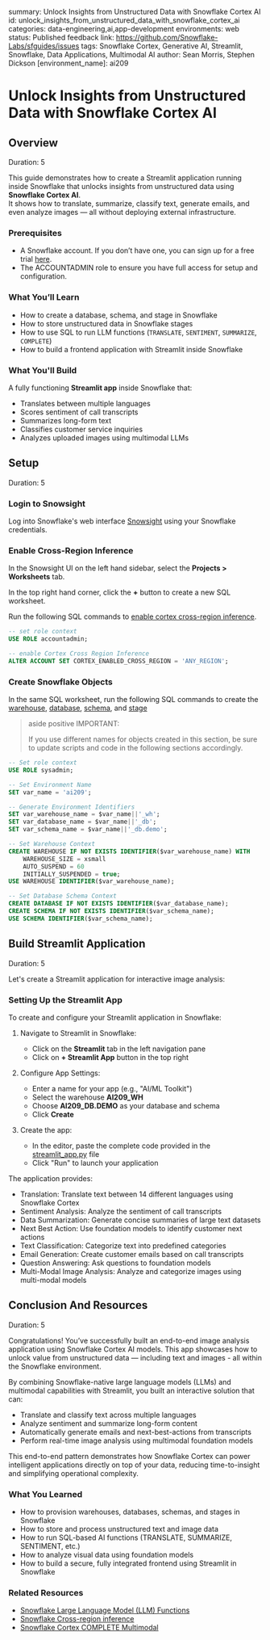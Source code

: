 summary: Unlock Insights from Unstructured Data with Snowflake Cortex AI
id: unlock_insights_from_unstructured_data_with_snowflake_cortex_ai
categories: data-engineering,ai,app-development
environments: web
status: Published
feedback link: https://github.com/Snowflake-Labs/sfguides/issues
tags: Snowflake Cortex, Generative AI, Streamlit, Snowflake, Data Applications, Multimodal AI
author: Sean Morris, Stephen Dickson
[environment_name]: ai209

# Unlock Insights from Unstructured Data with Snowflake Cortex AI
<!-- ------------------------ -->
## Overview

Duration: 5

This guide demonstrates how to create a Streamlit application running inside Snowflake that unlocks insights from unstructured data using **Snowflake Cortex AI**.  
It shows how to translate, summarize, classify text, generate emails, and even analyze images — all without deploying external infrastructure.

### Prerequisites
- A Snowflake account. If you don’t have one, you can sign up for a free trial [here](https://signup.snowflake.com/).
- The ACCOUNTADMIN role to ensure you have full access for setup and configuration.

### What You’ll Learn
- How to create a database, schema, and stage in Snowflake
- How to store unstructured data in Snowflake stages
- How to use SQL to run LLM functions (`TRANSLATE`, `SENTIMENT`, `SUMMARIZE`, `COMPLETE`)
- How to build a frontend application with Streamlit inside Snowflake

### What You'll Build
A fully functioning **Streamlit app** inside Snowflake that:
- Translates between multiple languages
- Scores sentiment of call transcripts
- Summarizes long-form text
- Classifies customer service inquiries
- Analyzes uploaded images using multimodal LLMs

<!-- ------------------------ -->
## Setup

Duration: 5

### Login to Snowsight

Log into Snowflake's web interface [Snowsight](https://docs.snowflake.com/en/user-guide/ui-snowsight.html#) using your Snowflake credentials.

### Enable Cross-Region Inference

In the Snowsight UI on the left hand sidebar, select the **Projects > Worksheets** tab.

In the top right hand corner, click the **+** button to create a new SQL worksheet.

Run the following SQL commands to [enable cortex cross-region inference](https://docs.snowflake.com/en/user-guide/snowflake-cortex/cross-region-inference.html).

```sql
-- set role context
USE ROLE accountadmin;

-- enable Cortex Cross Region Inference
ALTER ACCOUNT SET CORTEX_ENABLED_CROSS_REGION = 'ANY_REGION';
```

### Create Snowflake Objects

In the same SQL worksheet, run the following SQL commands to create the [warehouse](https://docs.snowflake.com/en/sql-reference/sql/create-warehouse.html), [database](https://docs.snowflake.com/en/sql-reference/sql/create-database.html), [schema](https://docs.snowflake.com/en/sql-reference/sql/create-schema.html), and [stage](https://docs.snowflake.com/en/sql-reference/sql/create-stage.html)

> aside positive
> IMPORTANT:
> 
> If you use different names for objects created in this section, be sure to update scripts and code in the following sections accordingly.

```sql
-- Set role context
USE ROLE sysadmin;

-- Set Environment Name
SET var_name = 'ai209';

-- Generate Environment Identifiers
SET var_warehouse_name = $var_name||'_wh';
SET var_database_name = $var_name||'_db';
SET var_schema_name = $var_name||'_db.demo';

-- Set Warehouse Context
CREATE WAREHOUSE IF NOT EXISTS IDENTIFIER($var_warehouse_name) WITH
    WAREHOUSE_SIZE = xsmall
    AUTO_SUSPEND = 60
    INITIALLY_SUSPENDED = true;
USE WAREHOUSE IDENTIFIER($var_warehouse_name);

-- Set Database Schema Context
CREATE DATABASE IF NOT EXISTS IDENTIFIER($var_database_name);
CREATE SCHEMA IF NOT EXISTS IDENTIFIER($var_schema_name);
USE SCHEMA IDENTIFIER($var_schema_name);
```

<!-- ------------------------ -->
## Build Streamlit Application

Duration: 5

Let's create a Streamlit application for interactive image analysis:

### Setting Up the Streamlit App

To create and configure your Streamlit application in Snowflake:

1. Navigate to Streamlit in Snowflake:
   * Click on the **Streamlit** tab in the left navigation pane
   * Click on **+ Streamlit App** button in the top right

2. Configure App Settings:
   * Enter a name for your app (e.g., "AI/ML Toolkit")
   * Select the warehouse **AI209_WH**
   * Choose **AI209_DB.DEMO** as your database and schema
   * Click **Create**

3. Create the app:
   * In the editor, paste the complete code provided in the [streamlit_app.py](https://github.com/Snowflake-Labs/sfguide-unlock-insights-from-unstructured-data-with-snowflake-cortex-ai/blob/main/streamlit_app.py) file
   * Click "Run" to launch your application

The application provides:
- Translation: Translate text between 14 different languages using Snowflake Cortex
- Sentiment Analysis: Analyze the sentiment of call transcripts
- Data Summarization: Generate concise summaries of large text datasets
- Next Best Action: Use foundation models to identify customer next actions
- Text Classification: Categorize text into predefined categories
- Email Generation: Create customer emails based on call transcripts
- Question Answering: Ask questions to foundation models
- Multi-Modal Image Analysis: Analyze and categorize images using multi-modal models

<!-- ------------------------ -->
## Conclusion And Resources

Duration: 5

Congratulations! You’ve successfully built an end-to-end image analysis application using Snowflake Cortex AI models. This app showcases how to unlock value from unstructured data — including text and images - all within the Snowflake environment.

By combining Snowflake-native large language models (LLMs) and multimodal capabilities with Streamlit, you built an interactive solution that can:
- Translate and classify text across multiple languages
- Analyze sentiment and summarize long-form content
- Automatically generate emails and next-best-actions from transcripts
- Perform real-time image analysis using multimodal foundation models

This end-to-end pattern demonstrates how Snowflake Cortex can power intelligent applications directly on top of your data, reducing time-to-insight and simplifying operational complexity.

### What You Learned
- How to provision warehouses, databases, schemas, and stages in Snowflake
- How to store and process unstructured text and image data
- How to run SQL-based AI functions (TRANSLATE, SUMMARIZE, SENTIMENT, etc.)
- How to analyze visual data using foundation models
- How to build a secure, fully integrated frontend using Streamlit in Snowflake

### Related Resources
- [Snowflake Large Language Model (LLM) Functions](https://docs.snowflake.com/en/user-guide/snowflake-cortex/llm-functions)
- [Snowflake Cross-region inference](https://docs.snowflake.com/en/user-guide/snowflake-cortex/cross-region-inference)
- [Snowflake Cortex COMPLETE Multimodal](https://docs.snowflake.com/en/user-guide/snowflake-cortex/complete-multimodal)
